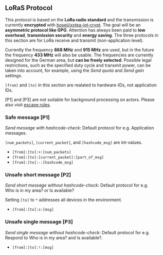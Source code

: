 ## LoRaS Protocol

This protocol is based on the **LoRa radio standard** and the transmission is currently **encrypted** with [boseji/xxtea-iot-crypt](https://registry.platformio.org/libraries/boseji/xxtea-iot-crypt). The goal will be an **asymmetric protocol like GPG**. Attention has always been paid to **low overhead**, **transmission security** and **energy saving**. The three protocols in this section are for LoRa receive and transmit (non-application level).

Currently the frequency **868 MHz** and **915 MHz** are used, but in the future the frequency **433 MHz** will also be usable. The frequencies are currently designed for the German area, but **can be freely selected**. Possible legal restrictions, such as the specified duty cycle and transmit power, can be taken into account, for example, using the *Send quota* and *Send gain* settings.

`[from]` and `[to]` in this section are realated to hardware-IDs, not application IDs. 

\[P1\] and \[P3\] are not suitable for background processing on actors. Please also visit [escape rules](escape-rules.md).

### Safe message \[P1\]

*Send message with hashcode-check*: Default protocol for e.g. Application messages.

`[num_packets]`, `[current_packet]`, and `[hashcode_msg]` are int-values.

- `[from]:[to]:+:[num_packets]`
- `[from]:[to]:[current_packet]:[part_of_msg]`
- `[from]:[to]:-:[hashcode_msg]`

### Unsafe short message \[P2\]

*Send short message without hashcode-check*: Default protocol for e.g. Who is in my area? or Is available?

Setting `[to]` to `*` addresses all devices in the environment.

- `[from]:[to]:s:[msg]`

### Unsafe single message \[P3\]

*Send single message without hashcode-check*: Default protocol for e.g. Respond to Who is in my area? and Is available?.

- `[from]:[to]:!:[msg]`

